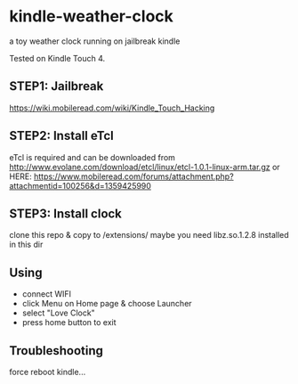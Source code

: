 # kindle-weather-clock
a toy weather clock running on jailbreak kindle

Tested on Kindle Touch 4. 



## STEP1: Jailbreak

https://wiki.mobileread.com/wiki/Kindle_Touch_Hacking 

## STEP2: Install eTcl

eTcl is required and can be downloaded from http://www.evolane.com/download/etcl/linux/etcl-1.0.1-linux-arm.tar.gz 
or HERE: https://www.mobileread.com/forums/attachment.php?attachmentid=100256&d=1359425990

## STEP3: Install clock

clone this repo & copy to /extensions/
maybe you need libz.so.1.2.8 installed in this dir

## Using

- connect WIFI
- click Menu on Home page & choose Launcher
- select "Love Clock"
- press home button to exit

## Troubleshooting

force reboot kindle...
